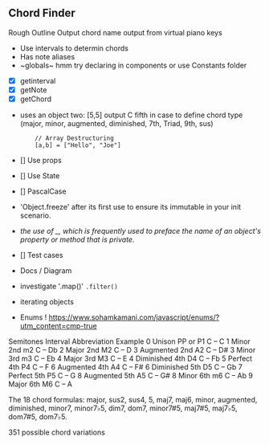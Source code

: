 ## Chord Finder

Rough Outline Output chord name output from virtual piano keys

-  Use intervals to determin chords
-  Has note aliases
-  ~globals~ hmm try declaring in components or use Constants folder
- [x] getinterval
- [x] getNote
- [x] getChord
  
-  uses an object two: [5,5] output C fifth in case to define chord type (major, minor, augmented, diminished, 7th, Triad, 9th, sus) 
  
    ```
        // Array Destructuring
        [a,b] = ["Hello", "Joe"]
    ```

- [] Use props
- [] Use State
- [] PascalCase
-  'Object.freeze' after its first use to ensure its immutable in your init scenario.
-  *the use of _, which is frequently used to preface the name of an object's property or method that is private.* 
-  [] Test cases
-  Docs / Diagram
-  investigate '.map()' `.filter()` 
-  iterating objects
-  Enums ! https://www.sohamkamani.com/javascript/enums/?utm_content=cmp-true


Semitones	Interval	Abbreviation	Example
0	Unison	PP or P1	C – C
1	Minor 2nd	m2	C – Db
2	Major 2nd	M2	C – D
3	Augmented 2nd	A2	C – D#
3	Minor 3rd	m3	C – Eb
4	Major 3rd	M3	C – E
4	Diminished 4th	D4	C – Fb
5	Perfect 4th	P4	C – F
6	Augmented 4th	A4	C – F#
6	Diminished 5th	D5	C – Gb
7	Perfect 5th	P5	C – G
8	Augmented 5th	A5	C – G#
8	Minor 6th	m6	C – Ab
9	Major 6th	M6	C – A

The 18 chord formulas: major, sus2, sus4, 5, maj7, maj6, minor, augmented, diminished, minor7, minor7♭5, dim7, dom7, minor7#5, maj7#5, maj7♭5, dom7#5, dom7♭5.

351 possible chord variations